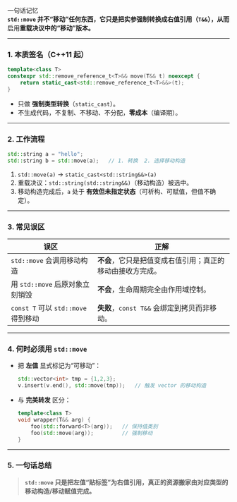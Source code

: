 一句话记忆  
**`std::move` 并不“移动”任何东西，它只是把实参强制转换成右值引用（`T&&`），从而**启用**重载决议中的“移动”版本。**

---

### 1. 本质签名（C++11 起）

```cpp
template<class T>
constexpr std::remove_reference_t<T>&& move(T&& t) noexcept {
    return static_cast<std::remove_reference_t<T>&&>(t);
}
```

- 只做 **强制类型转换**（`static_cast`）。  
- 不生成代码，不复制、不移动、不分配，**零成本**（编译期）。  

---

### 2. 工作流程

```cpp
std::string a = "hello";
std::string b = std::move(a);   // 1. 转换  2. 选择移动构造
```

1. `std::move(a)` → `static_cast<std::string&&>(a)`  
2. 重载决议：`std::string(std::string&&)`（移动构造）被选中。  
3. 移动构造完成后，`a` 处于 **有效但未指定状态**（可析构、可赋值，但值不确定）。

---

### 3. 常见误区

| 误区 | 正解 |
|---|---|
| `std::move` 会调用移动构造 | **不会**，它只是把值变成右值引用；真正的移动由接收方完成。 |
| 用 `std::move` 后原对象立刻销毁 | **不会**，生命周期完全由作用域控制。 |
| `const T` 可以 `std::move` 得到移动 | **失败**，`const T&&` 会绑定到拷贝而非移动。 |

---

### 4. 何时必须用 `std::move`

- 把 **左值** 显式标记为“可移动”：  
  ```cpp
  std::vector<int> tmp = {1,2,3};
  v.insert(v.end(), std::move(tmp));   // 触发 vector 的移动构造
  ```
- 与 **完美转发** 区分：  
  ```cpp
  template<class T>
  void wrapper(T&& arg) {
      foo(std::forward<T>(arg));   // 保持值类别
      foo(std::move(arg));         // 强制移动
  }
  ```

---

### 5. 一句话总结

> **`std::move` 只是把左值“贴标签”为右值引用，真正的资源搬家由对应类型的移动构造/移动赋值完成。**